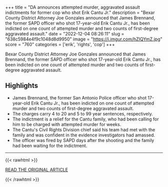 +++
title = "DA announces attempted murder, aggravated assault indictments for former cop who shot Erik Cantu Jr."
description = "Bexar County District Attorney Joe Gonzales announced that James Brennand, the former SAPD officer who shot 17-year-old Erik Cantu Jr., has been indicted on one count of attempted murder and two counts of first-degree aggravated assault."
date = "2022-12-04 08:26:11"
slug = "638c5984e4f9c1048d8d9950"
image = "https://i.imgur.com/hZIQYmZ.jpg"
score = "760"
categories = ['erik', 'rights', 'cop']
+++

Bexar County District Attorney Joe Gonzales announced that James Brennand, the former SAPD officer who shot 17-year-old Erik Cantu Jr., has been indicted on one count of attempted murder and two counts of first-degree aggravated assault.

## Highlights

- James Brennand, the former San Antonio Police officer who shot 17-year-old Erik Cantu Jr., has been indicted on one count of attempted murder and two counts of first-degree aggravated assault.
- The charges carry 4 to 20 and 5 to 99 year sentences, respectively.
- The indictment is a relief for the Cantu family, who had been calling for him to be charged with attempted murder for weeks.
- The Cantu's Civil Rights Division chief said his team had met with the family and was confident in the evidence investigators had amassed.
- The officer was fired by SAPD days after the shooting and the family had been waiting for the indictment.

---

{{< rawhtml >}}
  <p class="article-category">
    <a target="_blank" href="https://www.tpr.org/criminal-justice/2022-12-01/da-announces-attempted-murder-aggravated-assault-indictments-for-former-cop-who-shot-erik-cantu-jr">READ THE ORIGINAL ARTICLE</a>
  </p>
{{< /rawhtml >}}
